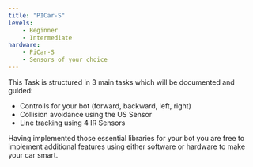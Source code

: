 ```yaml
---
title: "PICar-S"
levels:
    - Beginner
    - Intermediate
hardware:
    - PiCar-S
    - Sensors of your choice
---
```

This Task is structured in 3 main tasks which will be documented and guided:

* Controlls for your bot (forward, backward, left, right)
* Collision avoidance using the US Sensor
* Line tracking using 4 IR Sensors

Having implemented those essential libraries for your bot you are free to implement
additional features using either software or hardware to make your car smart.